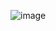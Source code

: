 ![image](https://github.com/terryyufei/FreeCodeCamp/assets/123143795/aaaf30ec-be32-4b5a-817b-39e8e8f02e76)
